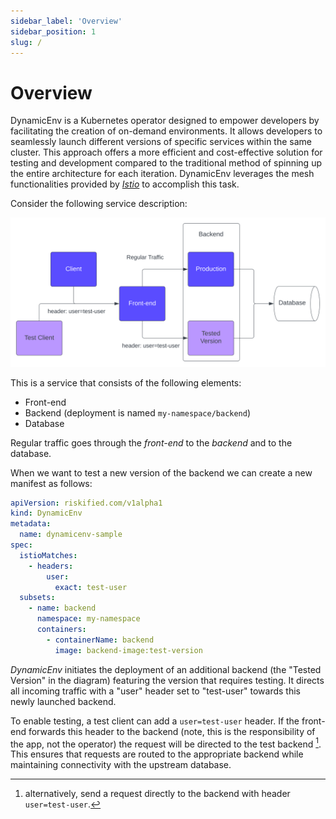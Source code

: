 ```yaml
---
sidebar_label: 'Overview'
sidebar_position: 1
slug: /
---
```


# Overview

DynamicEnv is a Kubernetes operator designed to empower developers by facilitating the creation of
on-demand environments. It allows developers to seamlessly launch different versions of specific
services within the same cluster. This approach offers a more efficient and cost-effective solution
for testing and development compared to the traditional method of spinning up the entire
architecture for each iteration. DynamicEnv leverages the mesh functionalities provided by
[_Istio_][istio] to accomplish this task.

Consider the following service description:

![sample service graph](./assets/img/overview-sample.svg)

This is a service that consists of the following elements:

* Front-end
* Backend (deployment is named `my-namespace/backend`)
* Database

Regular traffic goes through the _front-end_ to the _backend_ and to the database.

When we want to test a new version of the backend we can create a new manifest as follows:

```yaml
apiVersion: riskified.com/v1alpha1
kind: DynamicEnv
metadata:
  name: dynamicenv-sample
spec:
  istioMatches:
    - headers:
        user:
          exact: test-user
  subsets:
    - name: backend
      namespace: my-namespace
      containers:
        - containerName: backend
          image: backend-image:test-version
```

_DynamicEnv_ initiates the deployment of an additional backend (the "Tested Version" in the diagram)
featuring the version that requires testing. It directs all incoming traffic with a "user" header
set to "test-user" towards this newly launched backend.

To enable testing, a test client can add a `user=test-user` header. If the front-end forwards this
header to the backend (note, this is the responsibility of the app, not the operator) the request
will be directed to the test backend [^1]. This ensures that requests are routed to the appropriate
backend while maintaining connectivity with the upstream database.

[^1]: alternatively, send a request directly to the backend with header `user=test-user`.

[istio]: https://istio.io/